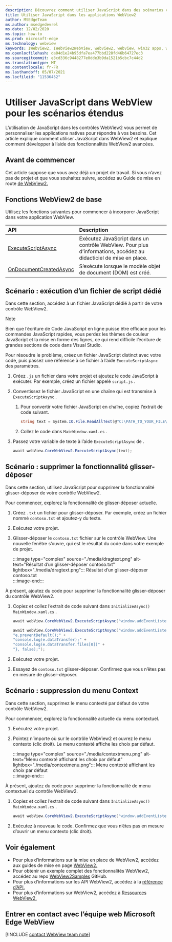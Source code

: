 ```yaml
---
description: Découvrez comment utiliser JavaScript dans des scénarios complexes dans les applications WebView2
title: Utiliser JavaScript dans les applications WebView2
author: MSEdgeTeam
ms.author: msedgedevrel
ms.date: 12/02/2020
ms.topic: how-to
ms.prod: microsoft-edge
ms.technology: webview
keywords: IWebView2, IWebView2WebView, webview2, webview, win32 apps, win32, edge, ICoreWebView2, ICoreWebView2Host, browser control, edge html
ms.openlocfilehash: da04d1e24b95dfa7ea477bbd228fd46b64727ec3
ms.sourcegitcommit: e3cd336c9448277e0dde3b9da1521b5cbc7c44d2
ms.translationtype: MT
ms.contentlocale: fr-FR
ms.lasthandoff: 05/07/2021
ms.locfileid: "11536452"
---
```

# <a name="use-javascript-in-webview-for-extended-scenarios"></a>Utiliser JavaScript dans WebView pour les scénarios étendus  

L’utilisation de JavaScript dans les contrôles WebView2 vous permet de personnaliser les applications natives pour répondre à vos besoins.  Cet article explique comment utiliser JavaScript dans WebView2 et explique comment développer à l’aide des fonctionnalités WebView2 avancées.  

## <a name="before-you-begin"></a>Avant de commencer  

Cet article suppose que vous avez déjà un projet de travail.  Si vous n’avez pas de projet et que vous souhaitez suivre, accédez au Guide de mise en route [de WebView2.][Webview2GettingstartedWpf]  

## <a name="basic-webview2-functions"></a>Fonctions WebView2 de base  

Utilisez les fonctions suivantes pour commencer à incorporer JavaScript dans votre application WebView.  

| API  | Description  |
|:--- |:--- |  
| [ExecuteScriptAsync][Webview2ReferenceWpfMicrosoftWebExecutescriptasync] | Exécutez JavaScript dans un contrôle WebView. Pour plus d’informations, accédez au didacticiel de mise en place. |
| [OnDocumentCreatedAsync][Webview2ReferenceWin32Icorewebview2Addscripttoexecuteondocumentcreated] | S’exécute lorsque le modèle objet de document \(DOM\) est créé. |
      
## <a name="scenario--running-a-dedicated-script-file"></a>Scénario : exécution d’un fichier de script dédié  

Dans cette section, accédez à un fichier JavaScript dédié à partir de votre contrôle WebView2.  

> [!NOTE]
> Bien que l’écriture de Code JavaScript en ligne puisse être efficace pour les commandes JavaScript rapides, vous perdez les thèmes de couleur JavaScript et la mise en forme des lignes, ce qui rend difficile l’écriture de grandes sections de code dans Visual Studio.  

Pour résoudre le problème, créez un fichier JavaScript distinct avec votre code, puis passez une référence à ce fichier à l’aide `ExecuteScriptAsync` des paramètres.  

1.  Créez `.js` un fichier dans votre projet et ajoutez le code JavaScript à exécuter.  Par exemple, créez un fichier appelé `script.js` .  
1.  Convertissez le fichier JavaScript en une chaîne qui est transmise à `ExecuteScriptAsync` .  
    1.  Pour convertir votre fichier JavaScript en chaîne, copiez l’extrait de code suivant.  
        
        ```csharp
        string text = System.IO.File.ReadAllText(@"C:\PATH_TO_YOUR_FILE\script.js");
        ```  
        
    1.  Collez le code dans `MainWindow.xaml.cs` .  
1.  Passez votre variable de texte à l’aide `ExecuteScriptAsync` de .  
    
    ```csharp
    await webView.CoreWebView2.ExecuteScriptAsync(text);
    ```  

## <a name="scenario--remove-drag-and-drop-functionality"></a>Scénario : supprimer la fonctionnalité glisser-déposer  

Dans cette section, utilisez JavaScript pour supprimer la fonctionnalité glisser-déposer de votre contrôle WebView2.  

Pour commencer, explorez la fonctionnalité de glisser-déposer actuelle.  

1.  Créez `.txt` un fichier pour glisser-déposer.  Par exemple, créez un fichier nommé `contoso.txt` et ajoutez-y du texte.  
1.  Exécutez votre projet.  
1.  Glisser-déposer le `contoso.txt` fichier sur le contrôle WebView.  Une nouvelle fenêtre s’ouvre, qui est le résultat du code dans votre exemple de projet.  
    
    :::image type="complex" source="./media/dragtext.png" alt-text="Résultat d’un glisser-déposer contoso.txt" lightbox="./media/dragtext.png":::
       Résultat d’un glisser-déposer contoso.txt  
    :::image-end:::  

À présent, ajoutez du code pour supprimer la fonctionnalité glisser-déposer du contrôle WebView2.  

1.  Copiez et collez l’extrait de code suivant dans `InitializeAsync()` `MainWindow.xaml.cs` .   
            
    ```csharp   
    await webView.CoreWebView2.ExecuteScriptAsync("window.addEventListener('dragover',function(e){e.preventDefault();},false);");
    
    await webView.CoreWebView2.ExecuteScriptAsync("window.addEventListener('drop',function(e){" +
    "e.preventDefault();" +
    "console.log(e.dataTransfer);" +
    "console.log(e.dataTransfer.files[0])" +
    "}, false);");
    ```  
          
1.  Exécutez votre projet.  
1.  Essayez de `contoso.txt` glisser-déposer.  Confirmez que vous n’êtes pas en mesure de glisser-déposer.  

## <a name="scenario--removing-the-context-menu"></a>Scénario : suppression du menu Context  

Dans cette section, supprimez le menu contexté par défaut de votre contrôle WebView2.  

Pour commencer, explorez la fonctionnalité actuelle du menu contextuel.  

1.  Exécutez votre projet.  
1.  Pointez n’importe où sur le contrôle WebView2 et ouvrez le menu contexto \(clic droit\).  Le menu contexté affiche les choix par défaut.  
    
    :::image type="complex" source="./media/contextmenu.png" alt-text="Menu contexté affichant les choix par défaut" lightbox="./media/contextmenu.png":::
       Menu contexté affichant les choix par défaut  
    :::image-end:::  
    
À présent, ajoutez du code pour supprimer la fonctionnalité de menu contextuel du contrôle WebView2.  

1.  Copiez et collez l’extrait de code suivant dans `InitializeAsync()` `MainWindow.xaml.cs` .    
        
    ```csharp   
    await webView.CoreWebView2.ExecuteScriptAsync("window.addEventListener('contextmenu', window => {window.preventDefault();});");
    ```  

1.  Exécutez à nouveau le code.  Confirmez que vous n’êtes pas en mesure d’ouvrir un menu contexto \(clic droit\).  
   
## <a name="see-also"></a>Voir également  

*   Pour plus d’informations sur la mise en place de WebView2, accédez aux guides de mise en page [WebView2.][Webview2MainGettingStarted]  
*   Pour obtenir un exemple complet des fonctionnalités WebView2, accédez au repo [WebView2Samples][GithubMicrosoftedgeWebview2samples] GitHub.  
*   Pour plus d’informations sur les API WebView2, accédez à la [référence d’API.][Webview2ApiReference]  
*   Pour plus d’informations sur WebView2, accédez à [Ressources WebView2.][Webview2MainNextSteps]  

## <a name="getting-in-touch-with-the-microsoft-edge-webview-team"></a>Entrer en contact avec l’équipe web Microsoft Edge WebView  

[!INCLUDE [contact WebView team note](../includes/contact-webview-team-note.md)]  

<!-- links -->  

[DevtoolsGuideChromiumMain]: ../index.md "Microsoft Edge outils de développement (Chromium) | Documents Microsoft"  


[Webview2ApiReference]: ../webview2-api-reference.md "Microsoft Edge Référence de l’API WebView2 | Documents Microsoft"  
[Webview2GettingstartedWpf]: ../gettingstarted/wpf.md "Getting started with WebView2 in WPF (Preview) | Documents Microsoft"  
[Webview2MainGettingStarted]: ../index.md#getting-started "Mise en place : présentation de Microsoft Edge WebView2 (prévisualisation) | Documents Microsoft"  
[Webview2MainNextSteps]: ../index.md#next-steps "Étapes suivantes : présentation de Microsoft Edge WebView2 (prévisualisation) | Documents Microsoft"  
[Webview2ReferenceWin32Icorewebview2Addscripttoexecuteondocumentcreated]: /microsoft-edge/webview2/reference/win32/icorewebview2#addscripttoexecuteondocumentcreated "AddScriptToExecuteOnDocumentCreated - 0.9.579 - interface ICoreWebView2 | Documents Microsoft"  
[Webview2ReferenceWpfMicrosoftWebExecutescriptasync]: /dotnet/api/microsoft.web.webview2.wpf.webview2.executescriptasync "WebView2.Exeméthode cuteScriptAsync(String) (Microsoft.Web.WebView2.Wpf) | Documents Microsoft"  

[GithubMicrosoftedgeWebview2samples]: https://github.com/MicrosoftEdge/WebView2Samples "WebView2 Samples - MicrosoftEdge/WebView2Samples | GitHub"  
